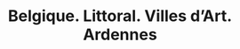 ---
ref: sol-121-0004
title: "Belgique. Littoral. Villes d’Art. Ardennes"
author_name: ["unknown author"]
publisher: ["Commissariat Général au Turisme"]
year: "y1958"
origin: ["Belgium"]
formats: ["brochure"]
disciplines: [graphic-design]
tags: ["Expo 58"]
layout: artifact
status: ["scan"]
published: false
int_published: false
image_count:
date_added: 2023-06-16
batch: 58/belgium/1
int_note: "suitcase"
---